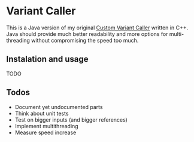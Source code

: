 # Variant Caller

This is a Java version of my original
[Custom Variant Caller](https://github.com/eleniel-mocna/CustomVariantCaller)
written in C++. Java should provide much better readability and more options
for multi-threading without compromising the speed too much.

## Instalation and usage

TODO

## Todos

- Document yet undocumented parts
- Think about unit tests
- Test on bigger inputs (and bigger references)
- Implement multithreading
- Measure speed increase